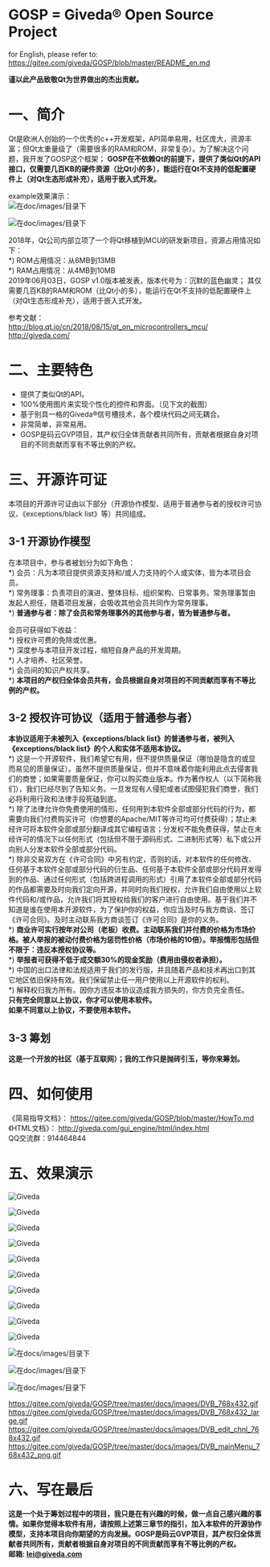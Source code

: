 # GOSP = Giveda® Open Source Project   
for English, please refer to: https://gitee.com/giveda/GOSP/blob/master/README_en.md  

  **谨以此产品致敬Qt为世界做出的杰出贡献。**         

# 一、简介  
Qt是欧洲人创始的一个优秀的c++开发框架，API简单易用，社区庞大，资源丰富；但Qt太重量级了（需要很多的RAM和ROM，非常复杂）。为了解决这个问题，我开发了GOSP这个框架； **GOSP在不依赖Qt的前提下，提供了类似Qt的API接口，仅需要几百KB的硬件资源（比Qt小的多），能运行在Qt不支持的低配置硬件上（对Qt生态形成补充），适用于嵌入式开发。**          

example效果演示：   
![在doc/images/目录下](docs/images/DVB_edit_chnl_768x432.gif)

![在doc/images/目录下](docs/images/DVB_mainMenu_768x432_png.gif)

2018年，Qt公司内部立项了一个将Qt移植到MCU的研发新项目，资源占用情况如下：  
*) ROM占用情况：从6MB到13MB  
*) RAM占用情况：从4MB到10MB  
2019年06月03日，GOSP v1.0版本被发表，版本代号为：沉默的蓝色幽灵； 其仅需要几百KB的RAM和ROM（比Qt小的多），能运行在Qt不支持的低配置硬件上（对Qt生态形成补充），适用于嵌入式开发。          

参考文献：  
http://blog.qt.io/cn/2018/08/15/qt_on_microcontrollers_mcu/  
http://giveda.com/


# 二、主要特色

* 提供了类似Qt的API。  
* 100%使用图片来实现个性化的控件和界面。（见下文的截图）   
* 基于别具一格的Giveda®信号槽技术，各个模块代码之间无耦合。  
* 非常简单，非常易用。   
* GOSP是码云GVP项目，其产权归全体贡献者共同所有，贡献者根据自身对项目的不同贡献而享有不等比例的产权。   


# 三、开源许可证  
本项目的开源许可证由以下部分（开源协作模型、适用于普通参与者的授权许可协议、《exceptions/black list》等）共同组成。  
## 3-1 开源协作模型  
在本项目中，参与者被划分为如下角色：   
*) 会员：凡为本项目提供资源支持和/或人力支持的个人或实体，皆为本项目会员。   
*) 常务理事：负责项目的演进、整体目标、组织架构、日常事务。常务理事暂由发起人担任，随着项目发展，会吸收其他会员共同作为常务理事。   
*)   **普通参与者：除了会员和常务理事外的其他参与者，皆为普通参与者。**    

会员可获得如下收益：   
*) 授权许可费的免除或优惠。   
*) 深度参与本项目开发过程，缩短自身产品的开发周期。   
*) 人才培养、社区荣誉。   
*) 会员间的知识产权共享。    
*)  **本项目的产权归全体会员共有，会员根据自身对项目的不同贡献而享有不等比例的产权。**      

## 3-2 授权许可协议（适用于普通参与者）  
 **本协议适用于未被列入《exceptions/black list》的普通参与者，被列入《exceptions/black list》的个人和实体不适用本协议。**  
*) 这是一个开源软件，我们希望它有用，但不提供质量保证（哪怕是隐含的或显而易见的质量保证）。虽然不提供质量保证，但并不意味着你能利用此点去侵害我们的商誉；如果需要质量保证，你可以购买商业版本。作为著作权人（以下简称我们），我们已经尽到了告知义务。一旦发现有人侵犯或者试图侵犯我们商誉，我们必将利用行政和法律手段死磕到底。   
*) 除了法律允许你免费使用的情形，任何用到本软件全部或部分代码的行为，都需要向我们付费购买许可（你想要的Apache/MIT等许可均可付费获得）；禁止未经许可将本软件全部或部分翻译成其它编程语言；分发权不能免费获得，禁止在未经许可的情况下以任何形式（包括但不限于源码形式、二进制形式等）私下或公开向别人分发本软件全部或部分代码。   
*) 除非交易双方在《许可合同》中另有约定，否则的话，对本软件的任何修改、任何基于本软件全部或部分代码的衍生品、任何基于本软件全部或部分代码开发得到的作品、通过任何形式（包括跨进程调用的形式）引用了本软件全部或部分代码的作品都需要及时向我们定向开源，并同时向我们授权，允许我们自由使用以上软件代码和/或作品，允许我们将其授权给我们的客户进行自由使用。基于我们并不知道是谁在使用本开源软件，为了保护你的权益，你应当及时与我方商谈、签订《许可合同》。及时主动联系我方商谈签订《许可合同》是你的义务。   
*)  **商业许可实行按年对公司（老板）收费。主动联系我们并付费的价格为市场价格。被人举报的被动付费价格为惩罚性价格（市场价格的10倍）。举报情形包括但不限于：违反本授权协议等。**     
*)  **举报者可获得不低于成交额30%的现金奖励（费用由侵权者承担）。**       
*) 中国的出口法律和法规适用于我们的发行版，并且随着产品和技术再出口到其它地区依旧保持有效。我们保留禁止任一用户使用以上开源软件的权利。  
*) 解释权归我方所有。因你方违反本协议造成我方损失的，你方负完全责任。  
 **只有完全同意以上协议，你才可以使用本软件。**  
 **如果不同意以上协议，不要使用本软件。**    

## 3-3 筹划
  **这是一个开放的社区（基于互联网）；我的工作只是抛砖引玉，等你来筹划。**   


# 四、如何使用
《简易指导文档》： https://gitee.com/giveda/GOSP/blob/master/HowTo.md  
《HTML文档》： http://giveda.com/gui_engine/html/index.html    
QQ交流群：914464844    


# 五、效果演示  

![Giveda](docs/images/configureResult1.jpeg)

![Giveda](docs/images/gCtrlButton.jpeg)

![Giveda](docs/images/gCtrlIconView.jpeg)

![Giveda](docs/images/gCtrlItem.jpeg)

![Giveda](docs/images/gCtrlLineEdit.jpeg)

![Giveda](docs/images/gCtrlListBox.jpeg)

![Giveda](docs/images/gCtrlMsgBox.jpeg)

![Giveda](docs/images/gCtrlProgressBar.jpeg)

![Giveda](docs/images/gCtrlRadioButton.jpeg)

![Giveda](docs/images/debugInfo.jpeg)

![在docs/images/目录下](docs/images/DVB_768x432.gif)

![在doc/images/目录下](docs/images/DVB_edit_chnl_768x432.gif)

![在doc/images/目录下](docs/images/DVB_mainMenu_768x432_png.gif)

https://gitee.com/giveda/GOSP/tree/master/docs/images/DVB_768x432.gif  
https://gitee.com/giveda/GOSP/tree/master/docs/images/DVB_768x432_large.gif  
https://gitee.com/giveda/GOSP/tree/master/docs/images/DVB_edit_chnl_768x432.gif  
https://gitee.com/giveda/GOSP/tree/master/docs/images/DVB_mainMenu_768x432_png.gif  


# 六、写在最后  
  **这是一个处于筹划过程中的项目，我只是在有兴趣的时候，做一点自己感兴趣的事情。如果你觉得本软件有用，请按照上述第三章节的指引，加入本软件的开源协作模型，支持本项目向你期望的方向发展。GOSP是码云GVP项目，其产权归全体贡献者共同所有，贡献者根据自身对项目的不同贡献而享有不等比例的产权。**      
  **邮箱: lei@giveda.com**   
